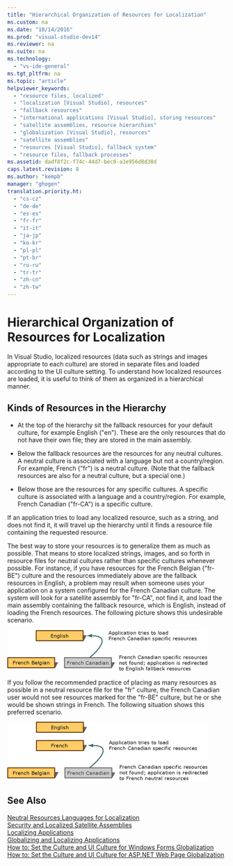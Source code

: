 ```yaml
---
title: "Hierarchical Organization of Resources for Localization"
ms.custom: na
ms.date: "10/14/2016"
ms.prod: "visual-studio-dev14"
ms.reviewer: na
ms.suite: na
ms.technology: 
  - "vs-ide-general"
ms.tgt_pltfrm: na
ms.topic: "article"
helpviewer_keywords: 
  - "resource files, localized"
  - "localization [Visual Studio], resources"
  - "fallback resources"
  - "international applications [Visual Studio], storing resources"
  - "satellite assemblies, resource hierarchies"
  - "globalization [Visual Studio], resources"
  - "satellite assemblies"
  - "resources [Visual Studio], fallback system"
  - "resource files, fallback processes"
ms.assetid: dadf8f2c-f74c-44d7-bec0-a1e956d8d38d
caps.latest.revision: 8
ms.author: "kempb"
manager: "ghogen"
translation.priority.ht: 
  - "cs-cz"
  - "de-de"
  - "es-es"
  - "fr-fr"
  - "it-it"
  - "ja-jp"
  - "ko-kr"
  - "pl-pl"
  - "pt-br"
  - "ru-ru"
  - "tr-tr"
  - "zh-cn"
  - "zh-tw"
---
```

# Hierarchical Organization of Resources for Localization
In Visual Studio, localized resources (data such as strings and images appropriate to each culture) are stored in separate files and loaded according to the UI culture setting. To understand how localized resources are loaded, it is useful to think of them as organized in a hierarchical manner.  
  
## Kinds of Resources in the Hierarchy  
  
-   At the top of the hierarchy sit the fallback resources for your default culture, for example English ("en"). These are the only resources that do not have their own file; they are stored in the main assembly.  
  
-   Below the fallback resources are the resources for any neutral cultures. A neutral culture is associated with a language but not a country/region. For example, French ("fr") is a neutral culture. (Note that the fallback resources are also for a neutral culture, but a special one.)  
  
-   Below those are the resources for any specific cultures. A specific culture is associated with a language and a country/region. For example, French Canadian ("fr-CA") is a specific culture.  
  
 If an application tries to load any localized resource, such as a string, and does not find it, it will travel up the hierarchy until it finds a resource file containing the requested resource.  
  
 The best way to store your resources is to generalize them as much as possible. That means to store localized strings, images, and so forth in resource files for neutral cultures rather than specific cultures whenever possible. For instance, if you have resources for the French Belgian ("fr-BE") culture and the resources immediately above are the fallback resources in English, a problem may result when someone uses your application on a system configured for the French Canadian culture. The system will look for a satellite assembly for "fr-CA", not find it, and load the main assembly containing the fallback resource, which is English, instead of loading the French resources. The following picture shows this undesirable scenario.  
  
 ![Specific Resources Only](../ide/media/vbspecificresourcesonly.gif "vbSpecificResourcesOnly")  
  
 If you follow the recommended practice of placing as many resources as possible in a neutral resource file for the "fr" culture, the French Canadian user would not see resources marked for the "fr-BE" culture, but he or she would be shown strings in French. The following situation shows this preferred scenario.  
  
 ![NeutralSpecificResources graphic](../ide/media/vbneutralspecificresources.gif "vbNeutralSpecificResources")  
  
## See Also  
 [Neutral Resources Languages for Localization](../ide/neutral-resources-languages-for-localization.md)   
 [Security and Localized Satellite Assemblies](../ide/security-and-localized-satellite-assemblies.md)   
 [Localizing Applications](../ide/localizing-applications.md)   
 [Globalizing and Localizing Applications](../ide/globalizing-and-localizing-applications.md)   
 [How to: Set the Culture and UI Culture for Windows Forms Globalization](http://msdn.microsoft.com/en-us/694e049f-0b91-474a-9789-d35124f248f0)   
 [How to: Set the Culture and UI Culture for ASP.NET Web Page Globalization](../Topic/How%20to:%20Set%20the%20Culture%20and%20UI%20Culture%20for%20ASP.NET%20Web%20Page%20Globalization.md)